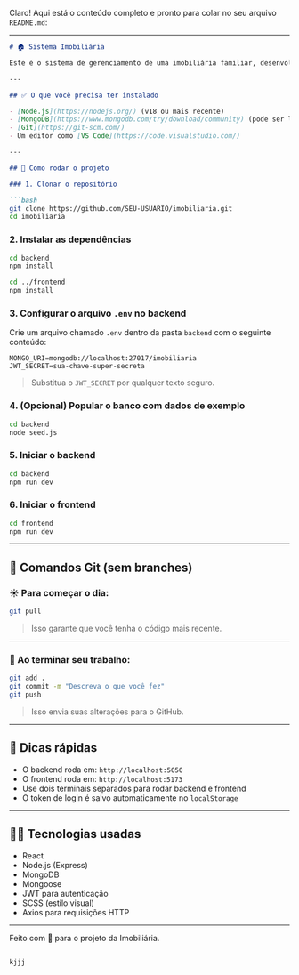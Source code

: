 Claro! Aqui está o conteúdo completo e pronto para colar no seu arquivo `README.md`:

---

````markdown
# 🏠 Sistema Imobiliária

Este é o sistema de gerenciamento de uma imobiliária familiar, desenvolvido em Node.js + MongoDB no backend e React no frontend. Aqui está um guia **simples e direto** para quem for programar no projeto.

---

## ✅ O que você precisa ter instalado

- [Node.js](https://nodejs.org/) (v18 ou mais recente)
- [MongoDB](https://www.mongodb.com/try/download/community) (pode ser local ou Atlas)
- [Git](https://git-scm.com/)
- Um editor como [VS Code](https://code.visualstudio.com/)

---

## 🚀 Como rodar o projeto

### 1. Clonar o repositório

```bash
git clone https://github.com/SEU-USUARIO/imobiliaria.git
cd imobiliaria
````

### 2. Instalar as dependências

```bash
cd backend
npm install

cd ../frontend
npm install
```

### 3. Configurar o arquivo `.env` no backend

Crie um arquivo chamado `.env` dentro da pasta `backend` com o seguinte conteúdo:

```env
MONGO_URI=mongodb://localhost:27017/imobiliaria
JWT_SECRET=sua-chave-super-secreta
```

> Substitua o `JWT_SECRET` por qualquer texto seguro.

### 4. (Opcional) Popular o banco com dados de exemplo

```bash
cd backend
node seed.js
```

### 5. Iniciar o backend

```bash
cd backend
npm run dev
```

### 6. Iniciar o frontend

```bash
cd frontend
npm run dev
```

---

## 🔁 Comandos Git (sem branches)

### ☀️ Para começar o dia:

```bash
git pull
```

> Isso garante que você tenha o código mais recente.

---

### 🌙 Ao terminar seu trabalho:

```bash
git add .
git commit -m "Descreva o que você fez"
git push
```

> Isso envia suas alterações para o GitHub.

---

## 📌 Dicas rápidas

* O backend roda em: `http://localhost:5050`
* O frontend roda em: `http://localhost:5173`
* Use dois terminais separados para rodar backend e frontend
* O token de login é salvo automaticamente no `localStorage`

---

## 👨‍💻 Tecnologias usadas

* React
* Node.js (Express)
* MongoDB
* Mongoose
* JWT para autenticação
* SCSS (estilo visual)
* Axios para requisições HTTP

---

Feito com 💙 para o projeto da Imobiliária.

```

kjjj